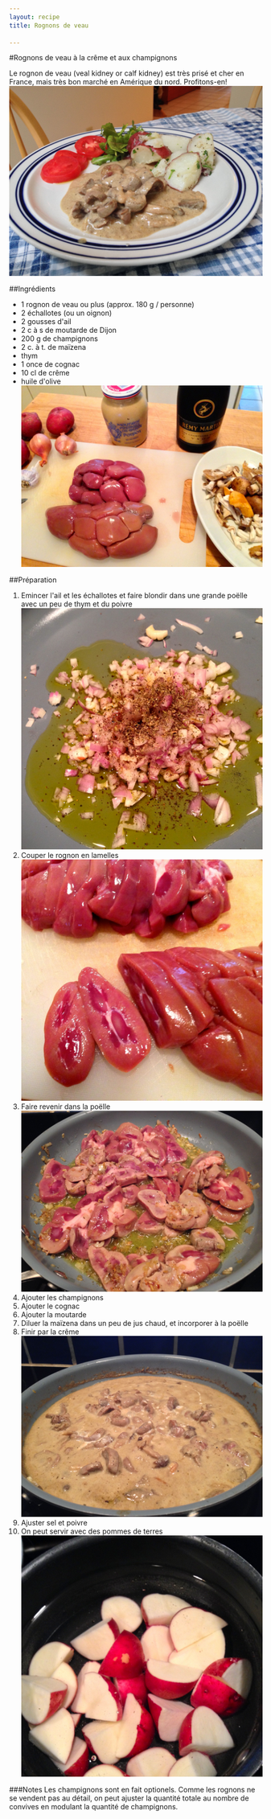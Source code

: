 ```yaml
---
layout: recipe
title: Rognons de veau

---
```

#Rognons de veau à la crême et aux champignons

Le rognon de veau (veal kidney or calf kidney) est très prisé et cher en France, mais très bon marché en Amérique du nord. Profitons-en!   
![image](img/rognons-de-veau6.jpg)

##Ingrédients
* 1 rognon de veau ou plus (approx. 180 g / personne)
* 2 échallotes (ou un oignon)
* 2 gousses d'ail
* 2 c à s de moutarde de Dijon
* 200 g de champignons
* 2 c. à t. de maïzena
* thym
* 1 once de cognac
* 10 cl de crême
* huile d'olive   
![image](img/rognons-de-veau1.jpg)

##Préparation
1. Emincer l'ail et les échallotes et faire blondir dans une grande poëlle avec un peu de thym et du poivre   
![image](img/rognons-de-veau3.jpg)
2. Couper le rognon en lamelles    
![image](img/rognons-de-veau2.jpg)
3. Faire revenir dans la poëlle   
![image](img/rognons-de-veau4.jpg)
4. Ajouter les champignons
5. Ajouter le cognac
6. Ajouter la moutarde
7. Diluer la maïzena dans un peu de jus chaud, et incorporer à la poëlle
8. Finir par la crême   
![image](img/rognons-de-veau5.jpg)
9. Ajuster sel et poivre
10. On peut servir avec des pommes de terres   
![image](img/rognons-de-veau7.jpg)

###Notes
Les champignons sont en fait optionels. Comme les rognons ne se vendent pas au détail, on peut ajuster la quantité totale au nombre de convives en modulant la quantité de champignons. 
